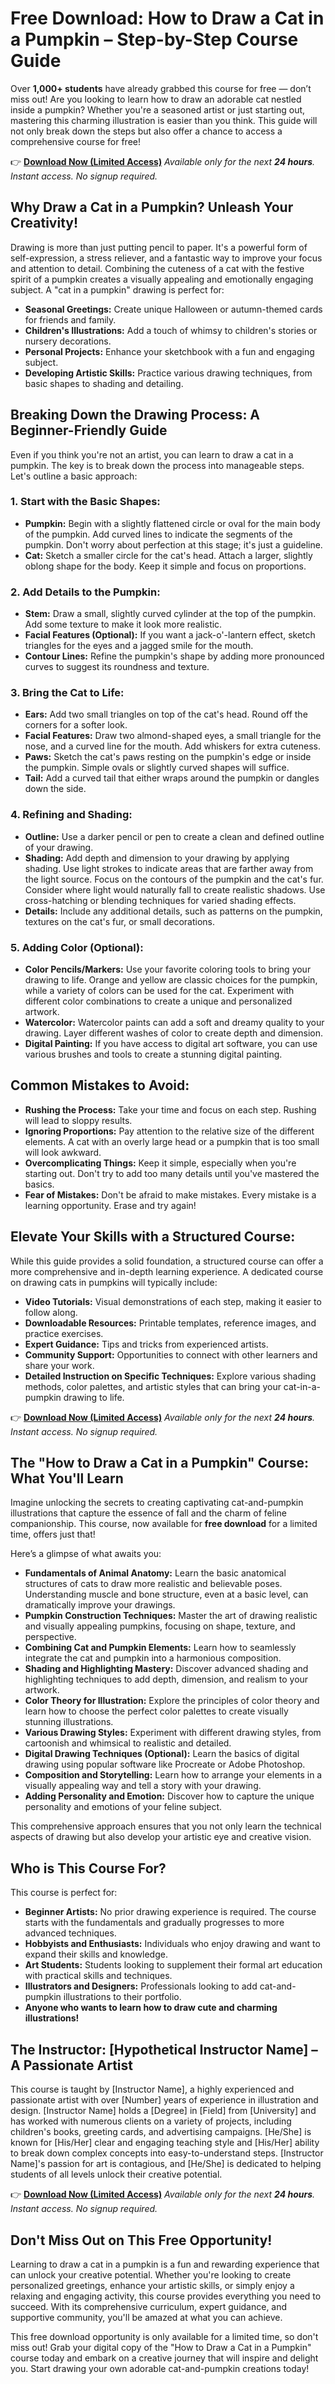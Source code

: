 # Free Download: How to Draw a Cat in a Pumpkin – Step-by-Step Course Guide

Over **1,000+ students** have already grabbed this course for free — don’t miss out!
Are you looking to learn how to draw an adorable cat nestled inside a pumpkin? Whether you're a seasoned artist or just starting out, mastering this charming illustration is easier than you think. This guide will not only break down the steps but also offer a chance to access a comprehensive course for free!

👉 **[Download Now (Limited Access)](https://udemywork.com/how-to-draw-a-cat-in-a-pumpkin)**
_Available only for the next **24 hours**. Instant access. No signup required._

## Why Draw a Cat in a Pumpkin? Unleash Your Creativity!

Drawing is more than just putting pencil to paper. It's a powerful form of self-expression, a stress reliever, and a fantastic way to improve your focus and attention to detail. Combining the cuteness of a cat with the festive spirit of a pumpkin creates a visually appealing and emotionally engaging subject. A "cat in a pumpkin" drawing is perfect for:

*   **Seasonal Greetings:** Create unique Halloween or autumn-themed cards for friends and family.
*   **Children's Illustrations:** Add a touch of whimsy to children's stories or nursery decorations.
*   **Personal Projects:** Enhance your sketchbook with a fun and engaging subject.
*   **Developing Artistic Skills:** Practice various drawing techniques, from basic shapes to shading and detailing.

## Breaking Down the Drawing Process: A Beginner-Friendly Guide

Even if you think you're not an artist, you can learn to draw a cat in a pumpkin. The key is to break down the process into manageable steps. Let's outline a basic approach:

### 1. Start with the Basic Shapes:

*   **Pumpkin:** Begin with a slightly flattened circle or oval for the main body of the pumpkin. Add curved lines to indicate the segments of the pumpkin. Don't worry about perfection at this stage; it's just a guideline.
*   **Cat:** Sketch a smaller circle for the cat's head. Attach a larger, slightly oblong shape for the body. Keep it simple and focus on proportions.

### 2. Add Details to the Pumpkin:

*   **Stem:** Draw a small, slightly curved cylinder at the top of the pumpkin. Add some texture to make it look more realistic.
*   **Facial Features (Optional):** If you want a jack-o'-lantern effect, sketch triangles for the eyes and a jagged smile for the mouth.
*   **Contour Lines:** Refine the pumpkin's shape by adding more pronounced curves to suggest its roundness and texture.

### 3. Bring the Cat to Life:

*   **Ears:** Add two small triangles on top of the cat's head. Round off the corners for a softer look.
*   **Facial Features:** Draw two almond-shaped eyes, a small triangle for the nose, and a curved line for the mouth. Add whiskers for extra cuteness.
*   **Paws:** Sketch the cat's paws resting on the pumpkin's edge or inside the pumpkin. Simple ovals or slightly curved shapes will suffice.
*   **Tail:** Add a curved tail that either wraps around the pumpkin or dangles down the side.

### 4. Refining and Shading:

*   **Outline:** Use a darker pencil or pen to create a clean and defined outline of your drawing.
*   **Shading:** Add depth and dimension to your drawing by applying shading. Use light strokes to indicate areas that are farther away from the light source. Focus on the contours of the pumpkin and the cat's fur. Consider where light would naturally fall to create realistic shadows. Use cross-hatching or blending techniques for varied shading effects.
*   **Details:** Include any additional details, such as patterns on the pumpkin, textures on the cat's fur, or small decorations.

### 5. Adding Color (Optional):

*   **Color Pencils/Markers:** Use your favorite coloring tools to bring your drawing to life. Orange and yellow are classic choices for the pumpkin, while a variety of colors can be used for the cat. Experiment with different color combinations to create a unique and personalized artwork.
*   **Watercolor:** Watercolor paints can add a soft and dreamy quality to your drawing. Layer different washes of color to create depth and dimension.
*   **Digital Painting:** If you have access to digital art software, you can use various brushes and tools to create a stunning digital painting.

## Common Mistakes to Avoid:

*   **Rushing the Process:** Take your time and focus on each step. Rushing will lead to sloppy results.
*   **Ignoring Proportions:** Pay attention to the relative size of the different elements. A cat with an overly large head or a pumpkin that is too small will look awkward.
*   **Overcomplicating Things:** Keep it simple, especially when you're starting out. Don't try to add too many details until you've mastered the basics.
*   **Fear of Mistakes:** Don't be afraid to make mistakes. Every mistake is a learning opportunity. Erase and try again!

## Elevate Your Skills with a Structured Course:

While this guide provides a solid foundation, a structured course can offer a more comprehensive and in-depth learning experience. A dedicated course on drawing cats in pumpkins will typically include:

*   **Video Tutorials:** Visual demonstrations of each step, making it easier to follow along.
*   **Downloadable Resources:** Printable templates, reference images, and practice exercises.
*   **Expert Guidance:** Tips and tricks from experienced artists.
*   **Community Support:** Opportunities to connect with other learners and share your work.
*   **Detailed Instruction on Specific Techniques:** Explore various shading methods, color palettes, and artistic styles that can bring your cat-in-a-pumpkin drawing to life.

👉 **[Download Now (Limited Access)](https://udemywork.com/how-to-draw-a-cat-in-a-pumpkin)**
_Available only for the next **24 hours**. Instant access. No signup required._

## The "How to Draw a Cat in a Pumpkin" Course: What You'll Learn

Imagine unlocking the secrets to creating captivating cat-and-pumpkin illustrations that capture the essence of fall and the charm of feline companionship. This course, now available for **free download** for a limited time, offers just that!

Here’s a glimpse of what awaits you:

*   **Fundamentals of Animal Anatomy:** Learn the basic anatomical structures of cats to draw more realistic and believable poses. Understanding muscle and bone structure, even at a basic level, can dramatically improve your drawings.
*   **Pumpkin Construction Techniques:** Master the art of drawing realistic and visually appealing pumpkins, focusing on shape, texture, and perspective.
*   **Combining Cat and Pumpkin Elements:** Learn how to seamlessly integrate the cat and pumpkin into a harmonious composition.
*   **Shading and Highlighting Mastery:** Discover advanced shading and highlighting techniques to add depth, dimension, and realism to your artwork.
*   **Color Theory for Illustration:** Explore the principles of color theory and learn how to choose the perfect color palettes to create visually stunning illustrations.
*   **Various Drawing Styles:** Experiment with different drawing styles, from cartoonish and whimsical to realistic and detailed.
*   **Digital Drawing Techniques (Optional):** Learn the basics of digital drawing using popular software like Procreate or Adobe Photoshop.
*   **Composition and Storytelling:** Learn how to arrange your elements in a visually appealing way and tell a story with your drawing.
*   **Adding Personality and Emotion:** Discover how to capture the unique personality and emotions of your feline subject.

This comprehensive approach ensures that you not only learn the technical aspects of drawing but also develop your artistic eye and creative vision.

## Who is This Course For?

This course is perfect for:

*   **Beginner Artists:** No prior drawing experience is required. The course starts with the fundamentals and gradually progresses to more advanced techniques.
*   **Hobbyists and Enthusiasts:** Individuals who enjoy drawing and want to expand their skills and knowledge.
*   **Art Students:** Students looking to supplement their formal art education with practical skills and techniques.
*   **Illustrators and Designers:** Professionals looking to add cat-and-pumpkin illustrations to their portfolio.
*   **Anyone who wants to learn how to draw cute and charming illustrations!**

## The Instructor: [Hypothetical Instructor Name] – A Passionate Artist

This course is taught by [Instructor Name], a highly experienced and passionate artist with over [Number] years of experience in illustration and design. [Instructor Name] holds a [Degree] in [Field] from [University] and has worked with numerous clients on a variety of projects, including children's books, greeting cards, and advertising campaigns. [He/She] is known for [His/Her] clear and engaging teaching style and [His/Her] ability to break down complex concepts into easy-to-understand steps. [Instructor Name]'s passion for art is contagious, and [He/She] is dedicated to helping students of all levels unlock their creative potential.

👉 **[Download Now (Limited Access)](https://udemywork.com/how-to-draw-a-cat-in-a-pumpkin)**
_Available only for the next **24 hours**. Instant access. No signup required._

## Don't Miss Out on This Free Opportunity!

Learning to draw a cat in a pumpkin is a fun and rewarding experience that can unlock your creative potential. Whether you're looking to create personalized greetings, enhance your artistic skills, or simply enjoy a relaxing and engaging activity, this course provides everything you need to succeed. With its comprehensive curriculum, expert guidance, and supportive community, you'll be amazed at what you can achieve.

This free download opportunity is only available for a limited time, so don't miss out! Grab your digital copy of the "How to Draw a Cat in a Pumpkin" course today and embark on a creative journey that will inspire and delight you. Start drawing your own adorable cat-and-pumpkin creations today!
